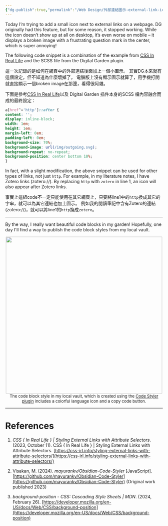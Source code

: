 ```yaml
---
{"dg-publish":true,"permalink":"/Web Design/外部連結圖示-external-link-icon/","title":"Append icons to external links 外部連結圖示","noteIcon":"1","created":"2024-09-14T18:39:24.263+08:00","updated":"2024-09-16T03:21:19.481+08:00"}
---
```



Today I’m trying to add a small icon next to external links on a webpage.
DG originally had this feature, but for some reason, it stopped working. 
While the icon doesn’t show up at all on desktop, it’s even worse on mobile – it displays a broken image with a frustrating question mark in the center, which is super annoying!

The following code snippet is a combination of the example from [CSS In Real Life](https://css-irl.info/styling-external-links-with-attribute-selectors) and the SCSS file from the Digital Garden plugin.

這一次記錄的是如何在網頁中的外部連結後面加上一個小圖示。
其實DG本來就有這個設定，但不知道為什麼壞掉了。
電腦版上沒有顯示圖示就算了，用手機打開就直接顯示一個broken image在那邊，看得很阿雜。

下面是參考[CSS In Real Life](https://css-irl.info/styling-external-links-with-attribute-selectors)以及 Digital Garden 插件本身的SCSS 檔內容融合而成的最終設定：

```scss
a[href^='http']::after {
content: '';
display: inline-block;
width: 1em;
height: 1em;
margin-left: 0em;
padding-left: 0em;
background-size: 70%;
background-image: url(/img/outgoing.svg);
background-repeat: no-repeat;
background-position: center bottom 10%;
}
```

In fact, with a slight modification, the above snippet can be used for other types of links, not just `http`. 
For example, in my literature notes, I have Zotero links (zotero://). By replacing `http` with `zotero` in line 1, an icon will also appear after Zotero links.

事實上這組code不一定只能使用在其它網頁上，只要將line1中的`http`換成其它的字串，就可以為其它連結也加上圖示。
例如我的閱讀筆記中含有Zotero的連結(zotero://)，就可以將line1的`http`換成`zotero`。

---

By the way, I really want beautiful code blocks in my garden! Hopefully, one day I'll find a way to publish the code block styles from my local vault.

<center>
<img width=500 src="https://imgur.com/ZFElAHT.jpeg">
</center>
<center>
<font size=2>
The code block style in my local vault, which is created using the <a href="https://github.com/mayurankv/Obsidian-Code-Styler">Code Styler plugin</a>  includes a colorful language icon and a copy code button.
</font>
</center>

---
# References

1. _CSS { In Real Life } | Styling External Links with Attribute Selectors_. (2023, October 11). CSS { In Real Life } | Styling External Links with Attribute Selectors. [https://css-irl.info/styling-external-links-with-attribute-selectors/](https://css-irl.info/styling-external-links-with-attribute-selectors/)

2. Visakan, M. (2024). _mayurankv/Obsidian-Code-Styler_ [JavaScript]. [https://github.com/mayurankv/Obsidian-Code-Styler](https://github.com/mayurankv/Obsidian-Code-Styler) (Original work published 2023)

3. _background-position - CSS: Cascading Style Sheets | MDN_. (2024, February 26). [https://developer.mozilla.org/en-US/docs/Web/CSS/background-position](https://developer.mozilla.org/en-US/docs/Web/CSS/background-position)
